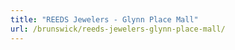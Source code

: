 ```yaml
---
title: "REEDS Jewelers - Glynn Place Mall"
url: /brunswick/reeds-jewelers-glynn-place-mall/
---
```

